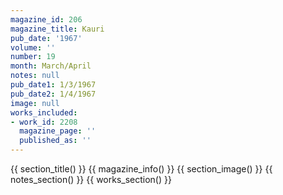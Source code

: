 ```yaml
---
magazine_id: 206
magazine_title: Kauri
pub_date: '1967'
volume: ''
number: 19
month: March/April
notes: null
pub_date1: 1/3/1967
pub_date2: 1/4/1967
image: null
works_included:
- work_id: 2208
  magazine_page: ''
  published_as: ''
---
```


{{ section_title() }}
{{ magazine_info() }}
{{ section_image() }}
{{ notes_section() }}
{{ works_section() }}
